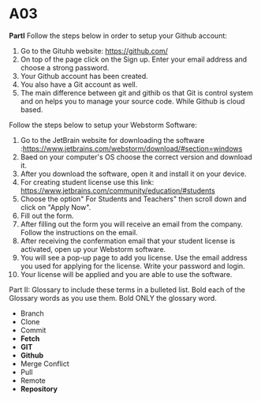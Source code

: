 # A03
<strong>PartI</strong>
Follow the steps below in order to setup your Github account:
1. Go to the Gituhb website: https://github.com/
2. On top of the page click on the Sign up.  Enter your email address and choose a strong password.
3. Your Github account has been created.  
4. You also have a Git account as well.
5. The main difference between git and githib os that Git is control system and on helps you to manage your source code.  While Github is cloud based. 

Follow the steps below to setup your Webstorm Software:
1. Go to the JetBrain website for downloading the software :https://www.jetbrains.com/webstorm/download/#section=windows
2. Baed on your computer's OS choose the correct version and download it.
3. After you download the software, open it and install it on your device.
4. For creating student license use this link: https://www.jetbrains.com/community/education/#students
5. Choose the option" For Students and Teachers" then scroll down and click on "Apply Now".
6. Fill out the form.  
7. After filling out the form you will receive an email from the company.  Follow the instructions on the email.
8. After receiving the confermation email that your student license is activated, open up your Webstorm software.
9. You will see a pop-up page to add you license.  Use the email address you used for applying for the license.  Write your password and login.  
10. Your license will be applied and you are able to use the software.

Part II:
Glossary to include these terms in a bulleted list.
Bold each of the Glossary words as you use them.  Bold ONLY the glossary word.
<ul>
  <li>Branch</li>
   <li>Clone</li>
   <li>Commit</li>
  <li><strong>Fetch</strong></li>
   <li><strong>GIT</strong></li>
   <li><strong>Github</strong></li>
   <li>Merge Conflict</li>
   <li>Pull</li>
   <li>Remote</li>
  <li><strong>Repository</strong></li>
 
  </ul>












